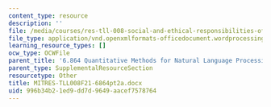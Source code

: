```yaml
---
content_type: resource
description: ''
file: /media/courses/res-tll-008-social-and-ethical-responsibilities-of-computing-serc-fall-2021/996b34b21ed9dd7d9649aacef7578764_MITRES-TLL008F21-6864pt2a.docx
file_type: application/vnd.openxmlformats-officedocument.wordprocessingml.document
learning_resource_types: []
ocw_type: OCWFile
parent_title: '6.864 Quantitative Methods for Natural Language Processing '
parent_type: SupplementalResourceSection
resourcetype: Other
title: MITRES-TLL008F21-6864pt2a.docx
uid: 996b34b2-1ed9-dd7d-9649-aacef7578764
---
```

